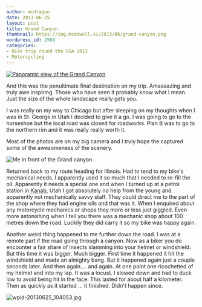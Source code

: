 ```yaml
---
author: mcdragon
date: 2013-06-25
layout: post
title: Grand Canyon
thumbnail: https://img.mcdowell.si/2013/06/grand-canyon.png
wordpress_id: 2569
categories:
- Bike trip round the USA 2013
- Motorcycling
---
```

[![Panoramic view of the Grand Canyon](https://img.mcdowell.si/2013/06/GrandCanyon-panoramic1-small.jpg "Panoramic view of the Grand Canyon - Click image to enlarge")](https://img.mcdowell.si/2013/06/GrandCanyon-panoramic1.jpg)

And this was the penultimate final destination on my trip. Amaaaazing and truly awe inspiring. Those who have seen it probably know what I mean. Just the size of the whole landscape really gets you.

I was really on my way to Chicago but after sleeping on my thoughts when I was in St. George in Utah I decided to give it a go. I was going to go to the horseshoe but the local road was closed for roadworks. Plan B was to go to the northern rim and it was really really worth it.

Most of the photos are on my big camera and I truly hope the captured some of the awesomeness of the scenery.

![Me in front of the Grand canyon](https://img.mcdowell.si/2013/06/grand-canyon2.jpg "Had a good samaritan take my photo. Great chap.")

Returned back to my route heading for Illinois. Had to tend to my bike's mechanical needs. I apparently used it so much that I needed to re-fill the oil. Apparently it needs a special one and when I turned up at a petrol station in [Kanab](https://en.wikipedia.org/wiki/Kanab,_Utah), Utah I got absolutely no help from the young and apparently not mechanically savvy staff. They could direct me to the part of the shop where they had engine oils and that was it. When I enquired about any motorcycle mechanics or shops they more or less just giggled. Even more astonishing when I tell you there was a mechanic shop about 100 metres down the road. Luckily they did carry it so my bike was happy again.

Another weird thing happened to me further down the road. I was at a remote part if the road going through a canyon. Now as a biker you do encounter a fair share of insects slamming into your helmet or windshield. But this time it was bigger. Much bigger. First time it happened it hit the windshield and made an almighty bang. But it happened again just a couple seconds later. And then again.... and again. At one point one ricochetted of my helmet and into my lap. It was a locust. I slowed down and had to duck low to avoid being hit in the face. This lasted for about half a kilometer. Then as quickly as it started ... it finished. Didn't happen since.

![wpid-20130625_104053.jpg](https://img.mcdowell.si/2013/06/wpid-20130625_104053-1.jpg)
